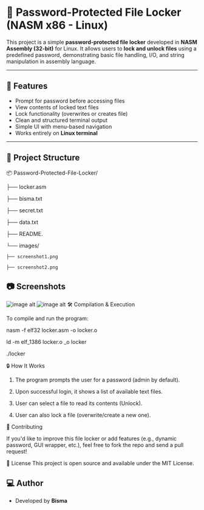 # 🔐 Password-Protected File Locker (NASM x86 - Linux)

This project is a simple **password-protected file locker** developed in **NASM Assembly (32-bit)** for Linux. It allows users to **lock and unlock files** using a predefined password, demonstrating basic file handling, I/O, and string manipulation in assembly language.

---

## 🧠 Features

- Prompt for password before accessing files
- View contents of locked text files
- Lock functionality (overwrites or creates file)
- Clean and structured terminal output
- Simple UI with menu-based navigation
- Works entirely on **Linux terminal**

---

## 📁 Project Structure

📦 Password-Protected-File-Locker/

├── locker.asm

├── bisma.txt

├── secret.txt

├── data.txt

├── README.

└── images/

    ├── screenshot1.png
    
    ├── screenshot2.png
    
## 📷 Screenshots
![image alt](https://github.com/user-attachments/assets/ecdd1abf-92bb-48c7-be0b-a54471a8c82f)
![image alt](https://github.com/user-attachments/assets/bc225e7f-dcc2-4fc9-b7f5-eaf21b196f6c)
🛠️ Compilation & Execution

To compile and run the program:

nasm -f elf32 locker.asm -o locker.o

ld -m elf_1386 locker.o _o locker

./locker

🔒 How It Works

1. The program prompts the user for a password (admin by default).

2. Upon successful login, it shows a list of available text files.

3. User can select a file to read its contents (Unlock).

4. User can also lock a file (overwrite/create a new one).

🤝 Contributing

If you'd like to improve this file locker or add features (e.g., dynamic password, GUI wrapper, etc.), feel free to fork the repo and send a pull request!

📄 License
This project is open source and available under the MIT License.


## 💻 Author

- Developed by **Bisma**

